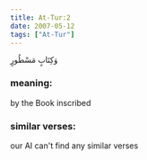 ```yaml
---
title: At-Tur:2
date: 2007-05-12
tags: ["At-Tur"]
---
```

وَكِتَابٍ مَسْطُورٍ
### meaning: 
by the Book inscribed
### similar verses: 

our AI can't find any similar verses




